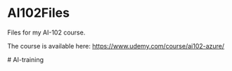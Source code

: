# AI102Files

Files for my AI-102 course.

The course is available here: https://www.udemy.com/course/ai102-azure/

#   A I - t r a i n i n g  
 